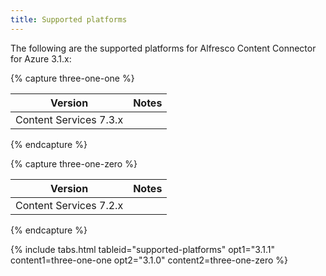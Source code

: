 ```yaml
---
title: Supported platforms
---
```


The following are the supported platforms for Alfresco Content Connector for Azure 3.1.x:

{% capture three-one-one %}

| Version | Notes |
| ------- | ----- |
| Content Services 7.3.x | |

{% endcapture %}

{% capture three-one-zero %}

| Version | Notes |
| ------- | ----- |
| Content Services 7.2.x | |

{% endcapture %}

{% include tabs.html tableid="supported-platforms" opt1="3.1.1" content1=three-one-one opt2="3.1.0" content2=three-one-zero %}
